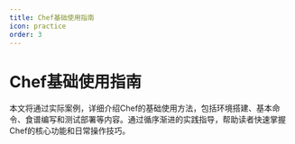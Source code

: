 ```yaml
---
title: Chef基础使用指南
icon: practice
order: 3
---
```


# Chef基础使用指南

本文将通过实际案例，详细介绍Chef的基础使用方法，包括环境搭建、基本命令、食谱编写和测试部署等内容。通过循序渐进的实践指导，帮助读者快速掌握Chef的核心功能和日常操作技巧。
